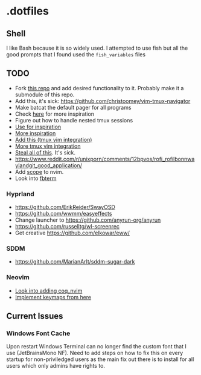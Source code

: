 # .dotfiles

## Shell

I like Bash because it is so widely used. I attempted to use fish but all the
good prompts that I found used the `fish_variables` files

## TODO

- Fork [this repo](https://gitlab.com/waterkip/bum/) and add desired functionality to it. Probably make it
a submodule of this repo.
- Add this, it's sick: <https://github.com/christoomey/vim-tmux-navigator>
- Make batcat the default pager for all programs
- Check [here](https://dev.to/slydragonn/ultimate-neovim-setup-guide-lazynvim-plugin-manager-23b7) for more inspiration
- Figure out how to handle nested tmux sessions
- [Use for inspiration](https://castel.dev/post/lecture-notes-1/)
- [More inspiration](https://github.com/KiLLeRRaT/.dotfiles/blob/master/nvim-lua/.config/nvim/lua/killerrat/remap.lua#L52)
- [Add this (tmux vim integration)](https://smartbear.com/blog/tmux-and-vim/)
- [More tmux vim integration](https://gist.github.com/tsl0922/d79fc1f8097dde660b34)
- [Steal all of this](https://github.com/nots1dd/dotfiles). It's sick.
- <https://www.reddit.com/r/unixporn/comments/12bpvos/rofi_rofilbonnwaylandgit_good_application/>
- Add [scope](https://github.com/tiagovla/scope.nvim) to nvim.
- Look into [fbterm](https://wiki.archlinux.org/title/Fbterm)

### Hyprland

- <https://github.com/ErikReider/SwayOSD>
- <https://github.com/wwmm/easyeffects>
- Change launcher to <https://github.com/anyrun-org/anyrun>
- <https://github.com/russelltg/wl-screenrec>
- Get creative <https://github.com/elkowar/eww/>

### SDDM

- <https://github.com/MarianArlt/sddm-sugar-dark>

### Neovim

- [Look into adding coq_nvim](https://github.com/ms-jpq/coq_nvim)
- [Implement keymaps from here](https://www.reddit.com/r/neovim/comments/1k4efz8/comment/moad2aq/?utm_source=share&utm_medium=web3x&utm_name=web3xcss&utm_term=1&utm_content=share_button)

## Current Issues

### Windows Font Cache

Upon restart Windows Terminal can no longer find the custom font that I use
(JetBrainsMono NF). Need to add steps on how to fix this on every startup for
non-priviledged users as the main fix out there is to install for all users
which only admins have rights to.

